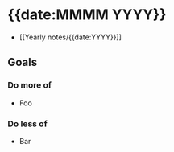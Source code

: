 # {{date:MMMM YYYY}}

- [[Yearly notes/{{date:YYYY}}]]

## Goals

### Do more of

- Foo

### Do less of

- Bar

